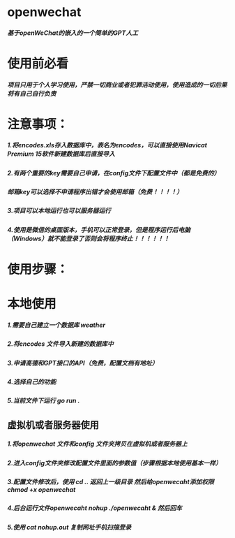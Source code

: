 # openwechat
##### 基于openWeChat的嵌入的一个简单的GPT人工

# 使用前必看
##### 项目只用于个人学习使用，严禁一切商业或者犯罪活动使用，使用造成的一切后果将有自己自行负责


# 注意事项：
##### 1.将encodes.xls存入数据库中，表名为encodes，可以直接使用Navicat Premium 15软件新建数据库后直接导入
##### 2.有两个重要的key需要自己申请，在config文件下配置文件中（都是免费的）
##### 邮箱key可以选择不申请程序出错才会使用邮箱（免费！！！！）

##### 3.项目可以本地运行也可以服务器运行
##### 4.使用是微信的桌面版本，手机可以正常登录，但是程序运行后电脑（Windows）就不能登录了否则会将程序终止！！！！！！

# 使用步骤：
# 本地使用
##### 1.需要自己建立一个数据库 weather
##### 2.将encodes 文件导入新建的数据库中
##### 3.申请高德和GPT接口的API（免费，配置文档有地址）
##### 4.选择自己的功能
##### 5.当前文件下运行 go run .

## 虚拟机或者服务器使用
##### 1.将openwechat 文件和config 文件夹拷贝在虚拟机或者服务器上
##### 2.进入config文件夹修改配置文件里面的参数值（步骤根据本地使用基本一样）
##### 3.配置文件修改后，使用 cd ..  返回上一级目录  然后给openwecaht添加权限 chmod +x openwechat
##### 4.后台运行文件openwecaht   nohup ./openwecaht & 然后回车
##### 5.使用 cat nohup.out  复制网址手机扫描登录